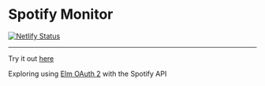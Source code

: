 # Spotify Monitor
[![Netlify Status](https://api.netlify.com/api/v1/badges/367ab2bb-dcf8-43e6-a9a4-44a8e26bd2ca/deploy-status)](https://app.netlify.com/sites/frosty-goldstine-2e176b/deploys)
___
Try it out [here](https://frosty-goldstine-2e176b.netlify.app/)

Exploring using [Elm OAuth 2](https://github.com/truqu/elm-oauth2) with the Spotify API